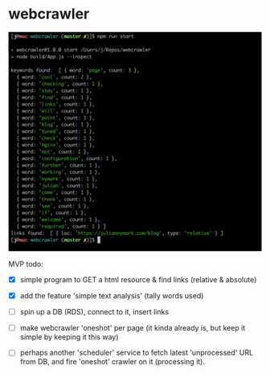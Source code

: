 # webcrawler

<img src="screenshots/screenshot.png"/>

MVP todo:
- [x] simple program to GET a html resource & find links (relative & absolute)
- [x] add the feature 'simple text analysis' (tally words used)
- [ ] spin up a DB (RDS), connect to it, insert links
- [ ] make webcrawler 'oneshot' per page (it kinda already is, but keep it simple by keeping it this way)
- [ ] perhaps another 'scheduler' service to fetch latest 'unprocessed' URL from DB, and fire 'oneshot' crawler on it (processing it).


